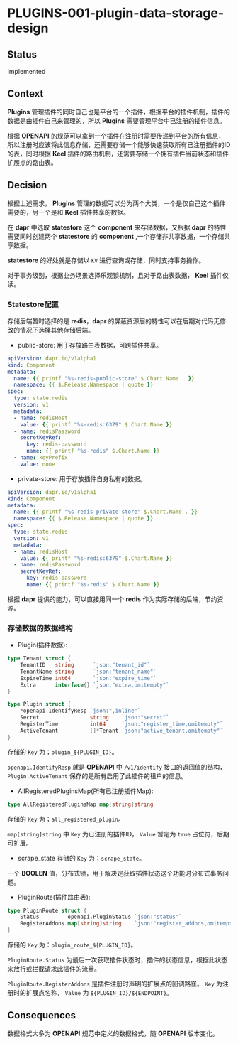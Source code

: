 # PLUGINS-001-plugin-data-storage-design

## Status
Implemented

## Context
**Plugins** 管理插件的同时自己也是平台的一个插件，根据平台的插件机制，插件的数据是由插件自己来管理的，所以 **Plugins** 需要管理平台中已注册的插件信息。

根据 **OPENAPI** 的规范可以拿到一个插件在注册时需要传递到平台的所有信息，所以注册时应该将此信息存储，还需要存储一个能够快速获取所有已注册插件的ID的表，同时根据 **Keel** 插件的路由机制，还需要存储一个拥有插件当前状态和插件扩展点的路由表。

## Decision
根据上述需求， **Plugins** 管理的数据可以分为两个大类，一个是仅自己这个插件需要的，另一个是和 **Keel** 插件共享的数据。

在 **dapr** 中选取 **statestore** 这个 **component** 来存储数据，又根据 **dapr** 的特性需要同时创建两个 **statestore** 的 **component** ,一个存储非共享数据，一个存储共享数据。

**statestore** 的好处就是存储以 `KV` 进行查询或存储，同时支持事务操作。

对于事务级别，根据业务场景选择乐观锁机制，且对于路由表数据， **Keel** 插件仅读。

### Statestore配置
存储后端暂时选择的是 **redis**，**dapr** 的屏蔽资源层的特性可以在后期对代码无修改的情况下选择其他存储后端。

* public-store: 用于存放路由表数据，可跨插件共享。
```yaml
apiVersion: dapr.io/v1alpha1
kind: Component
metadata:
  name: {{ printf "%s-redis-public-store" $.Chart.Name . }}
  namespace: {{ $.Release.Namespace | quote }}
spec:
  type: state.redis
  version: v1
  metadata:
  - name: redisHost
    value: {{ printf "%s-redis:6379" $.Chart.Name }}
  - name: redisPassword
    secretKeyRef:
      key: redis-password
      name: {{ printf "%s-redis" $.Chart.Name }}
  - name: keyPrefix
    value: none
```
* private-store: 用于存放插件自身私有的数据。
```yaml
apiVersion: dapr.io/v1alpha1
kind: Component
metadata:
  name: {{ printf "%s-redis-private-store" $.Chart.Name . }}
  namespace: {{ $.Release.Namespace | quote }}
spec:
  type: state.redis
  version: v1
  metadata:
  - name: redisHost
    value: {{ printf "%s-redis:6379" $.Chart.Name }}
  - name: redisPassword
    secretKeyRef:
      key: redis-password
      name: {{ printf "%s-redis" $.Chart.Name }}
```

根据 **dapr** 提供的能力，可以直接用同一个 **redis** 作为实际存储的后端，节约资源。

### 存储数据的数据结构

* Plugin(插件数据):
```go
type Tenant struct {
	TenantID   string      `json:"tenant_id"`
	TenantName string      `json:"tenant_name"`
	ExpireTime int64       `json:"expire_time"`
	Extra      interface{} `json:"extra,omitempty"`
}

type Plugin struct {
	*openapi.IdentifyResp `json:",inline"`
	Secret                string    `json:"secret"`
	RegisterTime          int64     `json:"register_time,omitempty"`
	ActiveTenant          []*Tenant `json:"active_tenant,omitempty"`
}
```

存储的 `Key` 为；`plugin_${PLUGIN_ID}`。

`openapi.IdentifyResp` 就是 **OPENAPI** 中 `/v1/identify` 接口的返回值的结构， `Plugin.ActiveTenant` 保存的是所有启用了此插件的租户的信息。

* AllRegisteredPluginsMap(所有已注册插件Map):
```go
type AllRegisteredPluginsMap map[string]string
```

存储的 `Key` 为；`all_registered_plugin`。

`map[string]string` 中 `Key` 为已注册的插件ID， `Value` 暂定为 `true` 占位符，后期可扩展。

* scrape_state
存储的 `Key` 为；`scrape_state`。

一个 **BOOLEN** 值，分布式锁，用于解决定获取插件状态这个功能时分布式事务问题。

* PluginRoute(插件路由表):
```go
type PluginRoute struct {
	Status         openapi.PluginStatus `json:"status"`
	RegisterAddons map[string]string    `json:"register_addons,omitempty"`
}
```

存储的 `Key` 为：`plugin_route_${PLUGIN_ID}`。

`PluginRoute.Status` 为最后一次获取插件状态时，插件的状态信息，根据此状态来放行或拦截请求此插件的流量。

`PluginRoute.RegisterAddons` 是插件注册时声明的扩展点的回调路径。 `Key` 为注册时的扩展点名称， `Value` 为 `${PLUGIN_ID}/${ENDPOINT}`。

## Consequences
数据格式大多为 **OPENAPI** 规范中定义的数据格式，随 **OPENAPI** 版本变化。